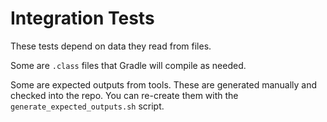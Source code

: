 # Integration Tests

These tests depend on data they read from files.

Some are `.class` files that Gradle will compile as needed.

Some are expected outputs from tools.  These are generated manually and checked
into the repo.  You can re-create them with the `generate_expected_outputs.sh`
script.
